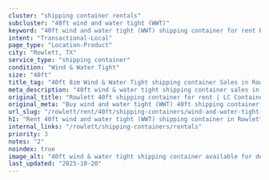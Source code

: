 ```yaml
---
cluster: "shipping container rentals"
subcluster: "40ft wind and water tight (WWT)"
keyword: "40ft wind and water tight (WWT) shipping container for rent Rowlett, TX"
intent: "Transactional-Local"
page_type: "Location-Product"
city: "Rowlett, TX"
service_type: "shipping container"
condition: "Wind & Water Tight"
size: "40ft"
title_tag: "40ft 8zm Wind & Water Tight shipping container Sales in Rowlett | LC Container"
meta_description: "40ft wind & water tight shipping container sales in Rowlett. Fast delivery, competitive pricing. Serving shipping containers area. Quote ID: 23B. Call (214) 524-4168 for your free quote today."
original_title: "Rowlett 40ft shipping container for rent | LC Container"
original_meta: "Buy wind and water tight (WWT) 40ft shipping container rent with local delivery in Rowlett, TX. LC Container — local Since 2003. Request a fast quote today."
url_slug: "/rowlett/rent/40ft/shipping-containers/wind-and-water-tight-wwt"
h1: "Rent 40ft wind and water tight (WWT) shipping container in Rowlett"
internal_links: "/rowlett/shipping-containers/rentals"
priority: 3
notes: "2"
noindex: true
image_alt: "40ft wind & water tight shipping container available for delivery in Rowlett"
last_updated: "2025-10-20"
---
```


<!-- TODO: Add unique city/inventory copy, images, and internal links here. -->
